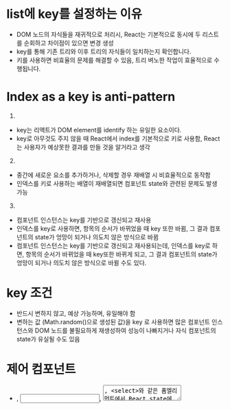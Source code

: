 # list에 key를 설정하는 이유

  * DOM 노드의 자식들을 재귀적으로 처리시, React는 기본적으로 동시에 두 리스트를 순회하고 차이점이 있으면 변경 생성
  * key를 통해 기존 트리와 이후 트리의 자식들이 일치하는지 확인합니다.
  * 키를 사용하면 비효율의 문제를 해결할 수 있음, 트리 벼노한 작업이 효율적으로 수행됩니다.

# Index as a key is anti-pattern

1. 
  * key는 리액트가 DOM element를 identify 하는 유일한 요소이다.
  * key로 아무것도 주지 않을 때 React에서 index를 기본적으로 키로 사용함, React는 사용자가 예상못한 결과를 만들 것을 알거라고 생각
2. 
  * 중간에 새로운 요소를 추가하거나, 삭제할 경우 재배열 시 비효율적으로 동작함
  * 인덱스를 키로 사용하는 배열이 재배열되면 컴포넌트 state와 관련된 문제도 발생 가능
3. 
  * 컴포넌트 인스턴스는 key를 기반으로 갱신되고 재사용
  * 인덱스를 key로 사용하면, 항목의 순서가 바뀌었을 때 key 또한 바뀜, 그 결과 컴포넌트의 state가 엉망이 되거나 의도치 않은 방식으로 바뀜
* 컴포넌트 인스턴스는 key를 기반으로 갱신되고 재사용되는데, 인덱스를 key로 하면, 항목의 순서가 바뀌었을 때 key또한 바뀌게 되고, 그 결과 컴포넌트의 state가 엉망이 되거나 의도치 않은 방식으로 바뀔 수도 있다.

# key 조건

  * 반드시 변하지 않고, 예상 가능하며, 유일해야 함
  * 변하는 값 (Math.random()으로 생성된 값)을 key 로 사용하면 많은 컴포넌트 인스턴스와 DOM 노드를 불필요하게 재생성하여 성능이 나빠지거나 자식 컴포넌트의 state가 유실될 수도 있음

# 제어 컴포넌트

  * <form>, <input>, <textarea>, <select>와 같은 폼엘리먼트에서 React state에 의해 입력값이 제어되는 것
  * React의 state가 single source of truth로 설정해두어서 폼에서 발생하는 사용자 입력값을 제어함
  * 이러한 리액트에 의해 값이 제어 되는 입력폼을 제어 컴포넌트라고 함
  * input 값이 항상 React state에 의해 결정됨

# setState가 비동기적인 이유

  * 이벤트 핸들러 내에서 setState가 비동기적인데, 그 이유느 부모와 자식에서 호출한다면 자식은 두번 렌더링되지 않는다. 그 대신에 브라우저 이벤트가 끝날 시점에 state를 일괄적으로 업데이트 하는데 더 큰 규모의 앱에서는 뚜렷한 성능향상을 만듦

# useMemo와 useCallback

  * useMemo는 useMemo(fn, [dependency])로 사용하고, dependency가 변경됐을 때 새로 fn에 인자로 dependency가 들어가서 값이 저장되고, 아닐 경우 저장된 값이 주어짐
  * useCallback은 useMemo와 유사하지만, useMemo와 달리 값이 아닌 함수가 반환된다.
  * 사용 시점
    * 둘 다 최적화를 위해 주로 사용함 (하지만, 알기 어려움, 우선 측정해보기)
    * useEffect에서 dependency가 reference type으로 측정이 어려울때 (참조 동일성)
    * 고비용의 복잡한 연산(함수)이 사용될때

# PropTypes

  * PropTypes는 리액트에 내장된 타입 검사 기능
  * 컴포넌트의 props의 타입을 검사할 수 있다.
  * 전달받은 데이터의 유효성 검사를 위해 다양한 유효성 검사기(validator)가 있음
    * string, array, object, number... 다양함, 사용시 문서를 확인해보자.
  * 성능상의 이유로 개발 모드 (development mode)에서만 확인 가능하다.
  * defaultProps로 초기값을 설정해 둘 수 있다.
